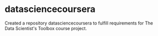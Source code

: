 # datasciencecoursera
Created a repository datasciencecoursera to fulfill requirements for The Data Scientist's Toolbox course project.
